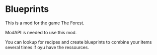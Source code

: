 # Blueprints

This is a mod for the game The Forest.

ModAPI is needed to use this mod.

You can lookup for recipes and create blueprints to combine your items several times if oyu have the ressources.
